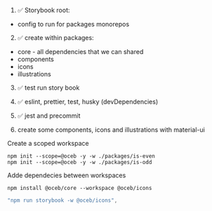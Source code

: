 1. ✅ Storybook root:

- config to run for packages monorepos

2. ✅ create within packages:

- core - all dependencies that we can shared
- components
- icons
- illustrations

3. ✅ test run story book

4. ✅ eslint, prettier, test, husky (devDependencies)

5. ✅ jest and precommit

6. create some components, icons and illustrations with material-ui

Create a scoped workspace

```shell
npm init --scope=@oceb -y -w ./packages/is-even
npm init --scope=@oceb -y -w ./packages/is-odd
```

Adde dependecies between workspaces

```shell
npm install @oceb/core --workspace @oceb/icons
```

```js
"npm run storybook -w @oceb/icons",
```
